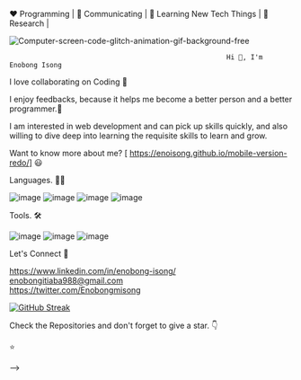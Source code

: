 ❤️ Programming | 🖤 Communicating | 💙 Learning New Tech Things | 🧡 Research |
  

![Computer-screen-code-glitch-animation-gif-background-free](https://user-images.githubusercontent.com/110339348/231143057-e6dee8c7-0217-411e-9704-8c48b1c3bcac.gif)

                                                         
                                                          
                                                       

                                                          Hi 👋, I'm Enobong Isong

 


I love collaborating on Coding 🖤

I enjoy feedbacks, because it helps me become a better person and a better programmer.🧡

I am interested in web development and can pick up skills quickly, and also willing to dive deep into learning the requisite skills to learn and grow.

Want to know more about me? [ https://enoisong.github.io/mobile-version-redo/] 😃



Languages. 👨‍💻


 ![image](https://user-images.githubusercontent.com/110339348/231052561-69c74214-6593-44aa-9c76-4567f0177554.png) ![image](https://user-images.githubusercontent.com/110339348/231052888-3f3ac460-16d5-4e66-adb5-63cab35db001.png) ![image](https://user-images.githubusercontent.com/110339348/231053119-3869660b-ba4d-4e76-82ed-298605432cd0.png) ![image](https://user-images.githubusercontent.com/110339348/231052931-a1e276fc-e6b7-4d7d-8ce9-6c10729d1801.png)




Tools. 🛠

![image](https://user-images.githubusercontent.com/110339348/231053420-d16c62e9-e12f-426e-aa02-0083b00a10b3.png) ![image](https://user-images.githubusercontent.com/110339348/231055076-fa302866-3832-48a5-bbc8-3bf2decba8dd.png)
![image](https://user-images.githubusercontent.com/110339348/231053821-a18641e8-a72d-4b94-a95d-069028129c0a.png)





  
  
  
  
  
 
 
Let's Connect 🤝
    
   
   
   https://www.linkedin.com/in/enobong-isong/                           
    enobongitiaba988@gmail.com          
   https://twitter.com/Enobongmisong







 
 
[![GitHub Streak](https://github-readme-streak-stats.herokuapp.com?user=Enoisong&theme=tokyonight)](https://git.io/streak-stats)
  
 
 





 Check the Repositories and don't forget to give a star. 👇

⭐ 

 

 
 

-->
